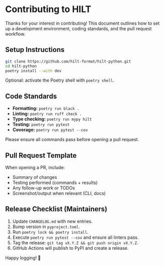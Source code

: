 # Contributing to HILT

Thanks for your interest in contributing! This document outlines how to set up a development environment, coding standards, and the pull request workflow.

## Setup Instructions

```bash
git clone https://github.com/hilt-format/hilt-python.git
cd hilt-python
poetry install --with dev
```

Optional: activate the Poetry shell with `poetry shell`.

## Code Standards

- **Formatting:** `poetry run black .`
- **Linting:** `poetry run ruff check .`
- **Type checking:** `poetry run mypy hilt`
- **Testing:** `poetry run pytest`
- **Coverage:** `poetry run pytest --cov`

Please ensure all commands pass before opening a pull request.

## Pull Request Template

When opening a PR, include:

- Summary of changes
- Testing performed (commands + results)
- Any follow-up work or TODOs
- Screenshot/output when relevant (CLI, docs)

## Release Checklist (Maintainers)

1. Update `CHANGELOG.md` with new entries.
2. Bump version in `pyproject.toml`.
3. Run `poetry lock && poetry install`.
4. Execute `poetry run pytest --cov` and ensure all linters pass.
5. Tag the release: `git tag vX.Y.Z && git push origin vX.Y.Z`.
6. GitHub Actions will publish to PyPI and create a release.

Happy logging! 🚀
